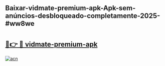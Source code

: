 ## Baixar-vidmate-premium-apk-Apk-sem-anúncios-desbloqueado-completamente-2025-#ww8we

# <h2><a href="https://ainizakaria.my?title=vidmate-premium-apk&ref=22M">🔗👉 🔴 vidmate-premium-apk</a></h2>

[![acn](https://github.com/user-attachments/assets/0f9c940e-d8b0-45ae-aac7-cd30a18b3e1c)](https://ainizakaria.my?title=vidmate-premium-apk&ref=22M)

